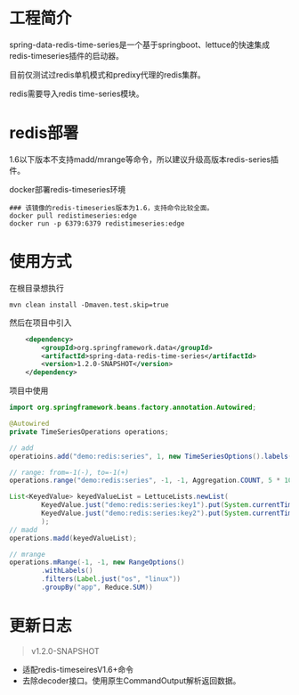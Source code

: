 # 工程简介
spring-data-redis-time-series是一个基于springboot、lettuce的快速集成redis-timeseries插件的启动器。

目前仅测试过redis单机模式和predixy代理的redis集群。

redis需要导入redis time-series模块。

# redis部署
1.6以下版本不支持madd/mrange等命令，所以建议升级高版本redis-series插件。

docker部署redis-timeseries环境
```shell
### 该镜像的redis-timeseries版本为1.6，支持命令比较全面。
docker pull redistimeseries:edge
docker run -p 6379:6379 redistimeseries:edge
```

# 使用方式
在根目录想执行
```shell
mvn clean install -Dmaven.test.skip=true
```
然后在项目中引入
```xml
    <dependency>
        <groupId>org.springframework.data</groupId>
        <artifactId>spring-data-redis-time-series</artifactId>
        <version>1.2.0-SNAPSHOT</version>
    </dependency>
```


项目中使用

```java
import org.springframework.beans.factory.annotation.Autowired;

@Autowired
private TimeSeriesOperations operations;

// add
operatioins.add("demo:redis:series", 1, new TimeSeriesOptions().labels(Label.just("os", "linux"), Label.just("app", "demo")));

// range: from=-1(-), to=-1(+)
operations.range("demo:redis:series", -1, -1, Aggregation.COUNT, 5 * 1000);

List<KeyedValue> keyedValueList = LettuceLists.newList(
        KeyedValue.just("demo:redis:series:key1").put(System.currentTimeMillis(), 10),
        KeyedValue.just("demo:redis:series:key2").put(System.currentTimeMillis(), 20)
        );
// madd
operations.madd(keyedValueList);

// mrange
operations.mRange(-1, -1, new RangeOptions()
        .withLabels()
        .filters(Label.just("os", "linux"))
        .groupBy("app", Reduce.SUM))

```

# 更新日志
> v1.2.0-SNAPSHOT  
+ 适配redis-timeseiresV1.6+命令
+ 去除decoder接口。使用原生CommandOutput解析返回数据。
    
